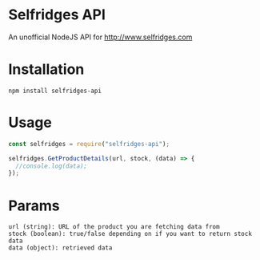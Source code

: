 # Selfridges API
An unofficial NodeJS API for http://www.selfridges.com

# Installation
`npm install selfridges-api`

# Usage
```js
const selfridges = require("selfridges-api");

selfridges.GetProductDetails(url, stock, (data) => {
  //console.log(data);
});
```

# Params
```
url (string): URL of the product you are fetching data from
stock (boolean): true/false depending on if you want to return stock data
data (object): retrieved data
```
